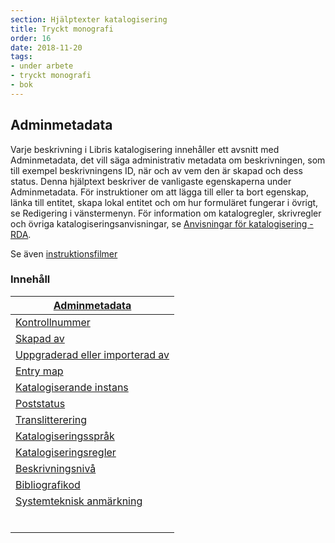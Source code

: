 ```yaml
---
section: Hjälptexter katalogisering
title: Tryckt monografi
order: 16
date: 2018-11-20
tags:
- under arbete
- tryckt monografi
- bok
--- 
```


## Adminmetadata

Varje beskrivning i Libris katalogisering innehåller ett avsnitt med Adminmetadata, det vill säga administrativ metadata om beskrivningen, som till exempel beskrivningens ID, när och av vem den är skapad och dess status. Denna hjälptext beskriver de vanligaste egenskaperna under Adminmetadata. För instruktioner om att lägga till eller ta bort egenskap, länka till entitet, skapa lokal entitet och om hur formuläret fungerar i övrigt, se Redigering i vänstermenyn. För information om katalogregler, skrivregler och övriga katalogiseringsanvisningar, se [Anvisningar för katalogisering - RDA](http://www.kb.se/rdakatalogisering/Anvisningar/Arbetsfloden/Tryckta-monografier/ "Anvisningar för katalogisering - RDA").

Se även [instruktionsfilmer](https://www.youtube.com/playlist?list=PLZVkEICvA5-GRT2oJQmLgq_2Pksx6zYPy)  

### Innehåll  

| [Adminmetadata](#adminmetadata) | 
| ------ |
| [Kontrollnummer](#kontrollnummer) | 
| [Skapad av](#skapad-av) | 
| [Uppgraderad  eller importerad av](#uppgraderad-eller-importerad-av) | 
| [Entry map](#entry-map) | 
| [Katalogiserande instans](#katalogiserande-instans) | 
| [Poststatus](#poststatus) | 
| [Translitterering](#translitterering) |
| [Katalogiseringsspråk](#katalogiseringssprak) | 
|  [Katalogiseringsregler](#katalogiseringsregler) | 
| [Beskrivningsnivå](#beskrivningsniva) | 
| [Bibliografikod](#bibliografikod) | 
| [Systemteknisk anmärkning](#systemteknisk-anmarkning) | 
| | [Bilagor](#bilagor) | 
| | [Seriemedlemskap](#seriemedlemskap) |
| | [Anmärkning](#anmarkning) | 
| | [Innehållsanmärkning](#innehallsanmarkning) |
| | [Målgruppsanmärkning](#malgruppsanmarkning) |
| | [Annat bärarformat](#annat-bararformat) |
